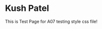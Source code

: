 <head>
<link rel="stylesheet" href="testpage.css">
<title>Assignment 7</title>
</head>
<body>

<h1>Kush Patel</h1>
<p> This is Test Page for A07 testing style css file! </p>
